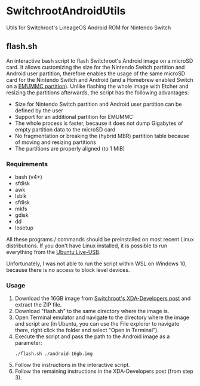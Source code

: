 # SwitchrootAndroidUtils
Utils for Switchroot's LineageOS Android ROM for Nintendo Switch

## flash.sh
An interactive bash script to flash Switchroot's Android image on a microSD card. It allows customizing the size for the Nintendo Switch partition and Android user partition, therefore enables the usage of the same microSD card for the Nintendo Switch and Android (and a Homebrew enabled Switch on a [EMUMMC partition](https://nh-server.github.io/switch-guide/user_guide/emummc/making_emummc/)). Unlike flashing the whole image with Etcher and resizing the partitions afterwards, the script has the following advantages:
* Size for Nintendo Switch partition and Android user partition can be defined by the user
* Support for an additional partition for EMUMMC
* The whole process is faster, because it does not dump Gigabytes of empty partition data to the microSD card
* No fragmentation or breaking the (hybrid MBR) partition table because of moving and resizing partitions
* The partitions are properly aligned (to 1 MiB)

### Requirements
* bash (v4+)
* sfdisk
* awk
* lsblk
* sfdisk
* mkfs
* gdisk
* dd
* losetup

All these programs / commands should be preinstalled on most recent Linux distributions. If you don't have Linux installed, it is possible to run everything from the [Ubuntu Live-USB](https://tutorials.ubuntu.com/tutorial/tutorial-create-a-usb-stick-on-windows). 

Unfortunately, I was not able to run the script within WSL on Windows 10, because there is no access to block level devices.

### Usage
1. Download the 16GB image from [Switchroot's XDA-Developers post](https://forum.xda-developers.com/nintendo-switch/nintendo-switch-news-guides-discussion--development/rom-switchroot-lineageos-15-1-t3951389) and extract the ZIP file.
2. Download "flash.sh" to the same directory where the image is.
3. Open Terminal emulator and navigate to the directory where the image and script are (in Ubuntu, you can use the File explorer to navigate there, right click the folder and select "Open in Terminal").
4. Execute the script and pass the path to the Android image as a parameter:
    ```
    ./flash.sh ./android-16gb.img
    ```
5. Follow the instructions in the interactive script.
6. Follow the remaining instructions in the XDA-Developers post (from step 3).
